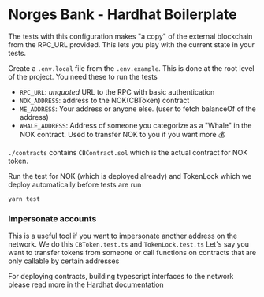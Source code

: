 # Norges Bank - Hardhat Boilerplate

The tests with this configuration makes "a copy" of the external blockchain from the RPC_URL provided. This lets you play with the current state in your tests.

Create a `.env.local` file from the `.env.example`. This is done at the root level of the project. You need these to run the tests 
- `RPC_URL`: _unquoted_ URL to the RPC with basic authentication
- `NOK_ADDRESS`: address to the NOK(CBToken) contract 
- `ME_ADDRESS`: Your address or anyone else. (user to fetch balanceOf of the address)
- `WHALE_ADDRESS`: Address of someone you categorize as a "Whale" in the NOK contract. Used to transfer NOK to you if you want more 💰

`./contracts` contains `CBContract.sol` which is the actual contract for NOK token.

Run the test for NOK (which is deployed already) and TokenLock which we deploy automatically before tests are run

```
yarn test
```

### Impersonate accounts
This is a useful tool if you want to impersonate another address on the network. We do this `CBToken.test.ts` and `TokenLock.test.ts` Let's say you want to transfer tokens from someone or call functions on contracts that are only callable by certain addresses

For deploying contracts, building typescript interfaces to the network please read more in the [Hardhat documentation](https://hardhat.org/docs)